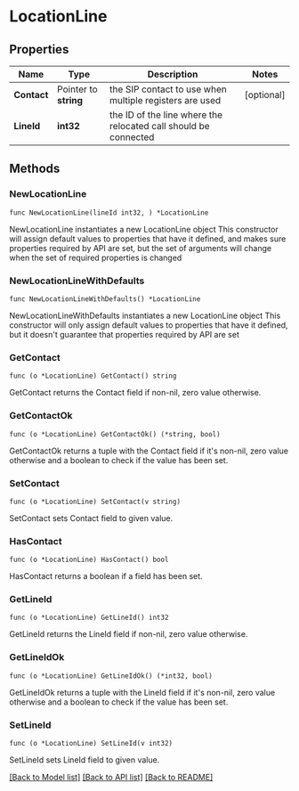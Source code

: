 # LocationLine

## Properties

Name | Type | Description | Notes
------------ | ------------- | ------------- | -------------
**Contact** | Pointer to **string** | the SIP contact to use when multiple registers are used | [optional]
**LineId** | **int32** | the ID of the line where the relocated call should be connected |

## Methods

### NewLocationLine

`func NewLocationLine(lineId int32, ) *LocationLine`

NewLocationLine instantiates a new LocationLine object
This constructor will assign default values to properties that have it defined,
and makes sure properties required by API are set, but the set of arguments
will change when the set of required properties is changed

### NewLocationLineWithDefaults

`func NewLocationLineWithDefaults() *LocationLine`

NewLocationLineWithDefaults instantiates a new LocationLine object
This constructor will only assign default values to properties that have it defined,
but it doesn't guarantee that properties required by API are set

### GetContact

`func (o *LocationLine) GetContact() string`

GetContact returns the Contact field if non-nil, zero value otherwise.

### GetContactOk

`func (o *LocationLine) GetContactOk() (*string, bool)`

GetContactOk returns a tuple with the Contact field if it's non-nil, zero value otherwise
and a boolean to check if the value has been set.

### SetContact

`func (o *LocationLine) SetContact(v string)`

SetContact sets Contact field to given value.

### HasContact

`func (o *LocationLine) HasContact() bool`

HasContact returns a boolean if a field has been set.

### GetLineId

`func (o *LocationLine) GetLineId() int32`

GetLineId returns the LineId field if non-nil, zero value otherwise.

### GetLineIdOk

`func (o *LocationLine) GetLineIdOk() (*int32, bool)`

GetLineIdOk returns a tuple with the LineId field if it's non-nil, zero value otherwise
and a boolean to check if the value has been set.

### SetLineId

`func (o *LocationLine) SetLineId(v int32)`

SetLineId sets LineId field to given value.

[[Back to Model list]](../README.md#documentation-for-models) [[Back to API list]](../README.md#documentation-for-api-endpoints) [[Back to README]](../README.md)
